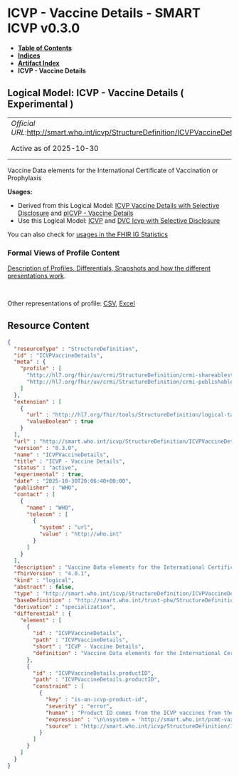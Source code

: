# ICVP - Vaccine Details - SMART ICVP v0.3.0

* [**Table of Contents**](toc.md)
* [**Indices**](indices.md)
* [**Artifact Index**](artifacts.md)
* **ICVP - Vaccine Details**

## Logical Model: ICVP - Vaccine Details ( Experimental ) 

| | |
| :--- | :--- |
| *Official URL*:http://smart.who.int/icvp/StructureDefinition/ICVPVaccineDetails | *Version*:0.3.0 |
| Active as of 2025-10-30 | *Computable Name*:ICVPVaccineDetails |

 
Vaccine Data elements for the International Certificate of Vaccination or Prophylaxis 

**Usages:**

* Derived from this Logical Model: [ICVP Vaccine Details with Selective Disclosure](StructureDefinition-ICVPVaccineDetailsSD.md) and [pICVP - Vaccine Details](StructureDefinition-pICVPVaccineDetails.md)
* Use this Logical Model: [ICVP](StructureDefinition-ICVP.md) and [DVC Icvp with Selective Disclosure](StructureDefinition-ICVPSD.md)

You can also check for [usages in the FHIR IG Statistics](https://packages2.fhir.org/xig/smart.who.int.icvp|current/StructureDefinition/ICVPVaccineDetails)

### Formal Views of Profile Content

 [Description of Profiles, Differentials, Snapshots and how the different presentations work](http://build.fhir.org/ig/FHIR/ig-guidance/readingIgs.html#structure-definitions). 

 

Other representations of profile: [CSV](StructureDefinition-ICVPVaccineDetails.csv), [Excel](StructureDefinition-ICVPVaccineDetails.xlsx) 



## Resource Content

```json
{
  "resourceType" : "StructureDefinition",
  "id" : "ICVPVaccineDetails",
  "meta" : {
    "profile" : [
      "http://hl7.org/fhir/uv/crmi/StructureDefinition/crmi-shareablestructuredefinition",
      "http://hl7.org/fhir/uv/crmi/StructureDefinition/crmi-publishablestructuredefinition"
    ]
  },
  "extension" : [
    {
      "url" : "http://hl7.org/fhir/tools/StructureDefinition/logical-target",
      "valueBoolean" : true
    }
  ],
  "url" : "http://smart.who.int/icvp/StructureDefinition/ICVPVaccineDetails",
  "version" : "0.3.0",
  "name" : "ICVPVaccineDetails",
  "title" : "ICVP - Vaccine Details",
  "status" : "active",
  "experimental" : true,
  "date" : "2025-10-30T20:06:40+00:00",
  "publisher" : "WHO",
  "contact" : [
    {
      "name" : "WHO",
      "telecom" : [
        {
          "system" : "url",
          "value" : "http://who.int"
        }
      ]
    }
  ],
  "description" : "Vaccine Data elements for the International Certificate of Vaccination or Prophylaxis",
  "fhirVersion" : "4.0.1",
  "kind" : "logical",
  "abstract" : false,
  "type" : "http://smart.who.int/icvp/StructureDefinition/ICVPVaccineDetails",
  "baseDefinition" : "http://smart.who.int/trust-phw/StructureDefinition/PreQualVaccineDetails",
  "derivation" : "specialization",
  "differential" : {
    "element" : [
      {
        "id" : "ICVPVaccineDetails",
        "path" : "ICVPVaccineDetails",
        "short" : "ICVP - Vaccine Details",
        "definition" : "Vaccine Data elements for the International Certificate of Vaccination or Prophylaxis"
      },
      {
        "id" : "ICVPVaccineDetails.productID",
        "path" : "ICVPVaccineDetails.productID",
        "constraint" : [
          {
            "key" : "is-an-icvp-product-id",
            "severity" : "error",
            "human" : "Product ID comes from the ICVP vaccines from the PreQual Databatase",
            "expression" : "\n\nsystem = 'http://smart.who.int/pcmt-vaxprequal/CodeSystem/PreQualProductIds'\n\n",
            "source" : "http://smart.who.int/icvp/StructureDefinition/ICVPVaccineDetails"
          }
        ]
      }
    ]
  }
}

```

